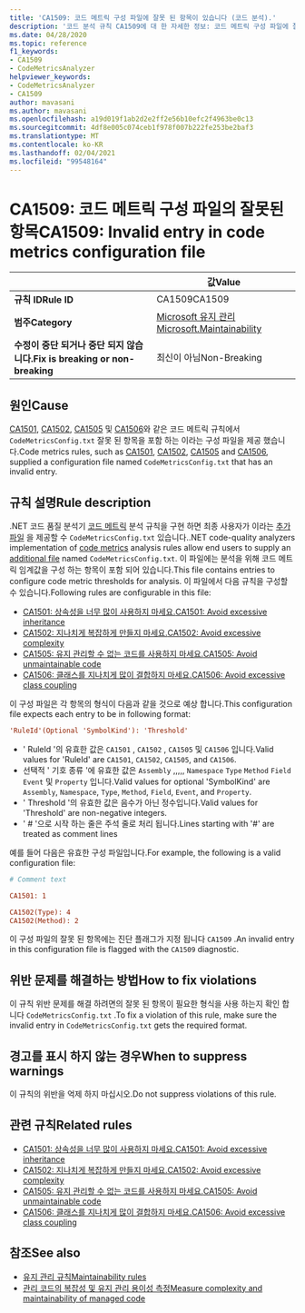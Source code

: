 ```yaml
---
title: 'CA1509: 코드 메트릭 구성 파일에 잘못 된 항목이 있습니다 (코드 분석).'
description: '코드 분석 규칙 CA1509에 대 한 자세한 정보: 코드 메트릭 구성 파일에 잘못 된 항목이 있습니다.'
ms.date: 04/28/2020
ms.topic: reference
f1_keywords:
- CA1509
- CodeMetricsAnalyzer
helpviewer_keywords:
- CodeMetricsAnalyzer
- CA1509
author: mavasani
ms.author: mavasani
ms.openlocfilehash: a19d019f1ab2d2e2ff2e56b10efc2f4963be0c13
ms.sourcegitcommit: 4df8e005c074ceb1f978f007b222fe253be2baf3
ms.translationtype: MT
ms.contentlocale: ko-KR
ms.lasthandoff: 02/04/2021
ms.locfileid: "99548164"
---
```

# <a name="ca1509-invalid-entry-in-code-metrics-configuration-file"></a><span data-ttu-id="2f1d5-103">CA1509: 코드 메트릭 구성 파일의 잘못된 항목</span><span class="sxs-lookup"><span data-stu-id="2f1d5-103">CA1509: Invalid entry in code metrics configuration file</span></span>

| | <span data-ttu-id="2f1d5-104">값</span><span class="sxs-lookup"><span data-stu-id="2f1d5-104">Value</span></span> |
|-|-|
| <span data-ttu-id="2f1d5-105">**규칙 ID**</span><span class="sxs-lookup"><span data-stu-id="2f1d5-105">**Rule ID**</span></span> |<span data-ttu-id="2f1d5-106">CA1509</span><span class="sxs-lookup"><span data-stu-id="2f1d5-106">CA1509</span></span>|
| <span data-ttu-id="2f1d5-107">**범주**</span><span class="sxs-lookup"><span data-stu-id="2f1d5-107">**Category**</span></span> |[<span data-ttu-id="2f1d5-108">Microsoft 유지 관리</span><span class="sxs-lookup"><span data-stu-id="2f1d5-108">Microsoft.Maintainability</span></span>](maintainability-warnings.md)|
| <span data-ttu-id="2f1d5-109">**수정이 중단 되거나 중단 되지 않습니다.**</span><span class="sxs-lookup"><span data-stu-id="2f1d5-109">**Fix is breaking or non-breaking**</span></span> |<span data-ttu-id="2f1d5-110">최신이 아님</span><span class="sxs-lookup"><span data-stu-id="2f1d5-110">Non-Breaking</span></span>|

## <a name="cause"></a><span data-ttu-id="2f1d5-111">원인</span><span class="sxs-lookup"><span data-stu-id="2f1d5-111">Cause</span></span>

<span data-ttu-id="2f1d5-112">[CA1501](ca1501.md), [CA1502](ca1502.md), [CA1505](ca1505.md) 및 [CA1506](ca1506.md)와 같은 코드 메트릭 규칙에서 `CodeMetricsConfig.txt` 잘못 된 항목을 포함 하는 이라는 구성 파일을 제공 했습니다.</span><span class="sxs-lookup"><span data-stu-id="2f1d5-112">Code metrics rules, such as [CA1501](ca1501.md), [CA1502](ca1502.md), [CA1505](ca1505.md) and [CA1506](ca1506.md), supplied a configuration file named `CodeMetricsConfig.txt` that has an invalid entry.</span></span>

## <a name="rule-description"></a><span data-ttu-id="2f1d5-113">규칙 설명</span><span class="sxs-lookup"><span data-stu-id="2f1d5-113">Rule description</span></span>

<span data-ttu-id="2f1d5-114">.NET 코드 품질 분석기 [코드 메트릭](/visualstudio/code-quality/code-metrics-values) 분석 규칙을 구현 하면 최종 사용자가 이라는 [추가 파일](https://github.com/dotnet/roslyn/blob/release/dev16.6/docs/analyzers/Using%20Additional%20Files.md) 을 제공할 수 `CodeMetricsConfig.txt` 있습니다.</span><span class="sxs-lookup"><span data-stu-id="2f1d5-114">.NET code-quality analyzers implementation of [code metrics](/visualstudio/code-quality/code-metrics-values) analysis rules allow end users to supply an [additional file](https://github.com/dotnet/roslyn/blob/release/dev16.6/docs/analyzers/Using%20Additional%20Files.md) named `CodeMetricsConfig.txt`.</span></span> <span data-ttu-id="2f1d5-115">이 파일에는 분석을 위해 코드 메트릭 임계값을 구성 하는 항목이 포함 되어 있습니다.</span><span class="sxs-lookup"><span data-stu-id="2f1d5-115">This file contains entries to configure code metric thresholds for analysis.</span></span> <span data-ttu-id="2f1d5-116">이 파일에서 다음 규칙을 구성할 수 있습니다.</span><span class="sxs-lookup"><span data-stu-id="2f1d5-116">Following rules are configurable in this file:</span></span>

- [<span data-ttu-id="2f1d5-117">CA1501: 상속성을 너무 많이 사용하지 마세요.</span><span class="sxs-lookup"><span data-stu-id="2f1d5-117">CA1501: Avoid excessive inheritance</span></span>](ca1501.md)
- [<span data-ttu-id="2f1d5-118">CA1502: 지나치게 복잡하게 만들지 마세요.</span><span class="sxs-lookup"><span data-stu-id="2f1d5-118">CA1502: Avoid excessive complexity</span></span>](ca1502.md)
- [<span data-ttu-id="2f1d5-119">CA1505: 유지 관리할 수 없는 코드를 사용하지 마세요.</span><span class="sxs-lookup"><span data-stu-id="2f1d5-119">CA1505: Avoid unmaintainable code</span></span>](ca1505.md)
- [<span data-ttu-id="2f1d5-120">CA1506: 클래스를 지나치게 많이 결합하지 마세요.</span><span class="sxs-lookup"><span data-stu-id="2f1d5-120">CA1506: Avoid excessive class coupling</span></span>](ca1506.md)

<span data-ttu-id="2f1d5-121">이 구성 파일은 각 항목의 형식이 다음과 같을 것으로 예상 합니다.</span><span class="sxs-lookup"><span data-stu-id="2f1d5-121">This configuration file expects each entry to be in following format:</span></span>

```ini
'RuleId'(Optional 'SymbolKind'): 'Threshold'
```

- <span data-ttu-id="2f1d5-122">' RuleId '의 유효한 값은 `CA1501` , `CA1502` , `CA1505` 및 `CA1506` 입니다.</span><span class="sxs-lookup"><span data-stu-id="2f1d5-122">Valid values for 'RuleId' are `CA1501`, `CA1502`, `CA1505`, and `CA1506`.</span></span>
- <span data-ttu-id="2f1d5-123">선택적 ' 기호 종류 '에 유효한 값은 `Assembly` ,,,,, `Namespace` `Type` `Method` `Field` `Event` 및 `Property` 입니다.</span><span class="sxs-lookup"><span data-stu-id="2f1d5-123">Valid values for optional 'SymbolKind' are `Assembly`, `Namespace`, `Type`, `Method`, `Field`, `Event`, and `Property`.</span></span>
- <span data-ttu-id="2f1d5-124">' Threshold '의 유효한 값은 음수가 아닌 정수입니다.</span><span class="sxs-lookup"><span data-stu-id="2f1d5-124">Valid values for 'Threshold' are non-negative integers.</span></span>
- <span data-ttu-id="2f1d5-125">' # '으로 시작 하는 줄은 주석 줄로 처리 됩니다.</span><span class="sxs-lookup"><span data-stu-id="2f1d5-125">Lines starting with '#' are treated as comment lines</span></span>

<span data-ttu-id="2f1d5-126">예를 들어 다음은 유효한 구성 파일입니다.</span><span class="sxs-lookup"><span data-stu-id="2f1d5-126">For example, the following is a valid configuration file:</span></span>

```ini
# Comment text

CA1501: 1

CA1502(Type): 4
CA1502(Method): 2
```

<span data-ttu-id="2f1d5-127">이 구성 파일의 잘못 된 항목에는 진단 플래그가 지정 됩니다 `CA1509` .</span><span class="sxs-lookup"><span data-stu-id="2f1d5-127">An invalid entry in this configuration file is flagged with the `CA1509` diagnostic.</span></span>

## <a name="how-to-fix-violations"></a><span data-ttu-id="2f1d5-128">위반 문제를 해결하는 방법</span><span class="sxs-lookup"><span data-stu-id="2f1d5-128">How to fix violations</span></span>

<span data-ttu-id="2f1d5-129">이 규칙 위반 문제를 해결 하려면의 잘못 된 항목이 필요한 형식을 사용 하는지 확인 합니다 `CodeMetricsConfig.txt` .</span><span class="sxs-lookup"><span data-stu-id="2f1d5-129">To fix a violation of this rule, make sure the invalid entry in `CodeMetricsConfig.txt` gets the required format.</span></span>

## <a name="when-to-suppress-warnings"></a><span data-ttu-id="2f1d5-130">경고를 표시 하지 않는 경우</span><span class="sxs-lookup"><span data-stu-id="2f1d5-130">When to suppress warnings</span></span>

<span data-ttu-id="2f1d5-131">이 규칙의 위반을 억제 하지 마십시오.</span><span class="sxs-lookup"><span data-stu-id="2f1d5-131">Do not suppress violations of this rule.</span></span>

## <a name="related-rules"></a><span data-ttu-id="2f1d5-132">관련 규칙</span><span class="sxs-lookup"><span data-stu-id="2f1d5-132">Related rules</span></span>

- [<span data-ttu-id="2f1d5-133">CA1501: 상속성을 너무 많이 사용하지 마세요.</span><span class="sxs-lookup"><span data-stu-id="2f1d5-133">CA1501: Avoid excessive inheritance</span></span>](ca1501.md)
- [<span data-ttu-id="2f1d5-134">CA1502: 지나치게 복잡하게 만들지 마세요.</span><span class="sxs-lookup"><span data-stu-id="2f1d5-134">CA1502: Avoid excessive complexity</span></span>](ca1502.md)
- [<span data-ttu-id="2f1d5-135">CA1505: 유지 관리할 수 없는 코드를 사용하지 마세요.</span><span class="sxs-lookup"><span data-stu-id="2f1d5-135">CA1505: Avoid unmaintainable code</span></span>](ca1505.md)
- [<span data-ttu-id="2f1d5-136">CA1506: 클래스를 지나치게 많이 결합하지 마세요.</span><span class="sxs-lookup"><span data-stu-id="2f1d5-136">CA1506: Avoid excessive class coupling</span></span>](ca1506.md)

## <a name="see-also"></a><span data-ttu-id="2f1d5-137">참조</span><span class="sxs-lookup"><span data-stu-id="2f1d5-137">See also</span></span>

- [<span data-ttu-id="2f1d5-138">유지 관리 규칙</span><span class="sxs-lookup"><span data-stu-id="2f1d5-138">Maintainability rules</span></span>](maintainability-warnings.md)
- [<span data-ttu-id="2f1d5-139">관리 코드의 복잡성 및 유지 관리 용이성 측정</span><span class="sxs-lookup"><span data-stu-id="2f1d5-139">Measure complexity and maintainability of managed code</span></span>](/visualstudio/code-quality/code-metrics-values)
